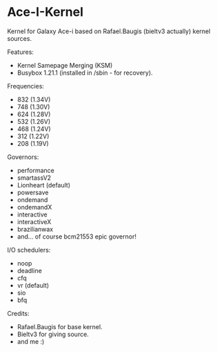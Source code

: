 Ace-I-Kernel
============

Kernel for Galaxy Ace-i based on Rafael.Baugis (bieltv3 actually) kernel sources.

Features:
- Kernel Samepage Merging (KSM)
- Busybox 1.21.1 (installed in /sbin - for recovery).

Frequencies:
- 832 (1.34V)
- 748 (1.30V)
- 624 (1.28V)
- 532 (1.26V)
- 468 (1.24V)
- 312 (1.22V)
- 208 (1.19V)

Governors:
- performance
- smartassV2
- Lionheart (default)
- powersave
- ondemand
- ondemandX
- interactive
- interactiveX
- brazilianwax
- and... of course bcm21553 epic governor!

I/O schedulers:
- noop
- deadline
- cfq
- vr (default)
- sio
- bfq

Credits:
- Rafael.Baugis for base kernel.
- Bieltv3 for giving source.
- and me :)
